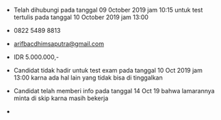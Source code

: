 - Telah dihubungi pada tanggal 09 0ctober 2019 jam 10:15 untuk test tertulis pada tanggal 10 October 2019 jam 13:00 

- 0822 5489 8813 

- arifbacdhimsaputra@gmail.com

- IDR 5.000.000,-

- Candidat tidak hadir untuk test exam pada tanggal 10 Oct 2019 jam 13:00 karna ada hal lain yang tidak bisa di tinggalkan

- Candidat telah memberi info pada tanggal 14 Oct 19 bahwa lamarannya minta di skip karna masih bekerja

- 

